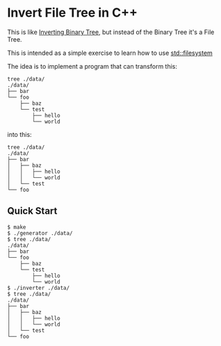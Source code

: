 # Invert File Tree in C++

This is like [Inverting Binary Tree](https://twitter.com/mxcl/status/608682016205344768), but instead of the Binary Tree it's a File Tree.

This is intended as a simple exercise to learn how to use [std::filesystem](https://en.cppreference.com/w/cpp/filesystem)

The idea is to implement a program that can transform this:

```console
tree ./data/
./data/
├── bar
└── foo
    ├── baz
    └── test
        ├── hello
        └── world
```

into this:

```console
tree ./data/
./data/
├── bar
│   ├── baz
│   │   ├── hello
│   │   └── world
│   └── test
└── foo
```

## Quick Start

```console
$ make
$ ./generator ./data/
$ tree ./data/
./data/
├── bar
└── foo
    ├── baz
    └── test
        ├── hello
        └── world
$ ./inverter ./data/
$ tree ./data/
./data/
├── bar
│   ├── baz
│   │   ├── hello
│   │   └── world
│   └── test
└── foo
```
